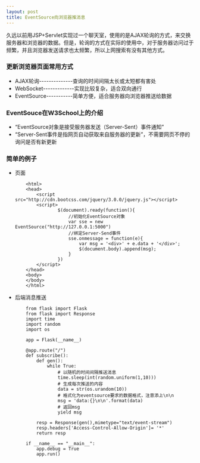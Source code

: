 ```yaml
---
layout: post
title: EventSource向浏览器推消息
---
```


久远以前用JSP+Servlet实现过一个聊天室，使用的是AJAX轮询的方式，来交换服务器和浏览器的数据。但是，轮询的方式在实际的使用中，对于服务器访问过于频繁，并且浏览器发送请求也太频繁，所以上网搜索有没有其他方式。

### **更新浏览器页面常用方式**

* AJAX轮询--------------查询的时间间隔太长或太短都有害处
* WebSocket-------------实现比较复杂，适合双向通行
* EventSource-----------简单方便，适合服务器向浏览器推送给数据

### **EventSouce在W3School上的介绍**

* “EventSource对象是接受服务器发送（Server-Sent）事件通知”
* “Server-Sent事件是指网页自动获取来自服务器的更新”，不需要网页不停的询问是否有新更新

### **简单的例子**

* 页面
    ```
        <html>
        <head>
            <script src="http://cdn.bootcss.com/jquery/3.0.0/jquery.js"></script>
            <script>
                    $(document).ready(function(){
                        //初始化EventSource对象
                        var sse = new EventSource("http://127.0.0.1:5000")
                        //绑定Server-Send事件
                        sse.onmessage = function(e){
                            var msg = '<div>' + e.data + '</div>';
                            $(document.body).append(msg);
                        }
                    })
            </script>
        </head>
        <body>
        </body>
        </html>

    ```

* 后端消息推送

    ```
        from flask import Flask
        from flask import Response
        import time
        import random
        import os

        app = Flask(__name__)

        @app.route("/")
        def subscribe():
            def gen():
                while True:
                    # 以随机的时间间隔推送消息
                    time.sleep(int(random.uniform(1,10)))
                    # 生成每次推送的内容
                    data = str(os.urandom(10))
                    # 格式化为eventsource要求的数据格式，注意添上\n\n
                    msg = 'data:{}\n\n'.format(data)
                    # 返回msg
                    yield msg

            resp = Response(gen(),mimetype="text/event-stream")
            resp.headers['Access-Control-Allow-Origin']= '*'
            return resp

        if __name__ == "__main__":
            app.debug = True
            app.run()
    ```

